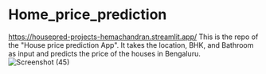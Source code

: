 # Home_price_prediction
https://housepred-projects-hemachandran.streamlit.app/
This is the repo of the "House price prediction App". It takes the location, BHK, and Bathroom as input and  predicts the price of the houses in Bengaluru.
![Screenshot (45)](https://github.com/Hemachandran-123/Home_price_prediction/assets/170953813/ae03d311-222a-4d8d-be56-217bcd42c1e1)
